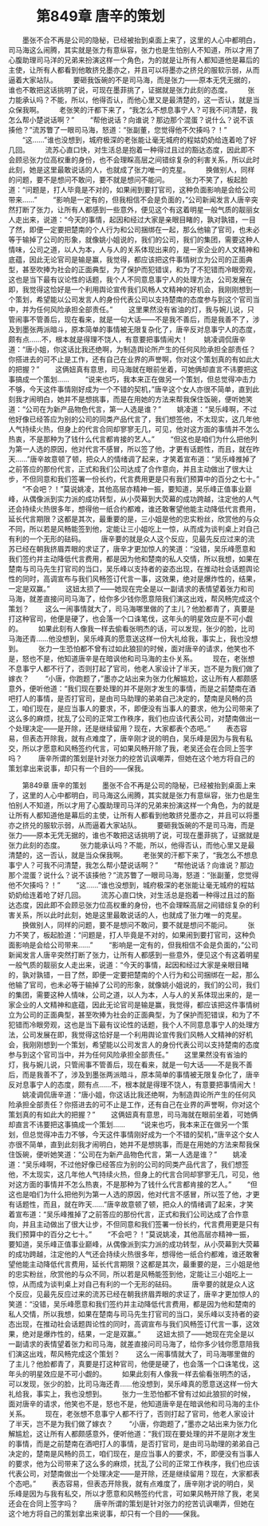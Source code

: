 # 　　第849章 唐辛的策划
　　墨张不合不再是公司的隐秘，已经被抬到桌面上来了，这里的人心中都明白，司马海这么闹腾，其实就是张力有意纵容，张力也是生怕别人不知道，所以才用了心腹助理司马洋的兄弟来扮演这样一个角色，为的就是让所有人都知道他是幕后的主使，让所有人都看到他敢挤兑墨亦之，并且可以将墨亦之挤兑的服软示弱，从而逼着大家站队。
　　要砸我饭碗的不是司马海，而是张力——原本无凭无据的，谁也不敢把这话挑明了说，可现在墨菲挑了，证据就是张力此刻的态度。
　　张力能承认吗？不能，所以，他得否认，而他心里又是最清楚的，这一否认，就是当众保我啊。
　　老张笑的汗都下来了，“我怎么不想息事宁人？可我不问清楚，我怎么帮小楚说话啊？”
　　“帮他说话？向谁说？那边那个混蛋？说什么？说不该揍他？”流苏瞥了一眼司马海，怒道：“张副董，您觉得他不欠揍吗？！”
　　“这……”谁也没想到，城府极深的老张能让毫无城府的程姑奶奶给连着呛了好几回。
　　流苏心直口快，对生活总是抱着一种得过且过的豁达态度，因此即不会顾忌张力位高权重的身份，也不会理睬高层之间错综复杂的利害关系，所以此时此刻，她是这里最敢说话的人，也就成了张力唯一的克星。
　　换做别人，同样的问题，要不是想问不敢问，要不就是想问不能问。
　　张力不笑了，板起脸道：“问题是，打人毕竟是不对的，如果闹到要打官司，这种负面影响是会给公司带来……”
　　“影响是一定有的，但我相信不会是负面的，”公司新闻发言人唐辛突然打断了张力，让所有人都感到一些意外，便见这个有这着明星一般气质的靓丽女人走出来，说道：“今天的事情，起因和经过大家是亲眼目睹的，孰对孰错，一目了然，即便一定要把楚南的个人行为和公司捆绑在一起，那么他输了官司，也未必等于输掉了公司的形象，就像姚小姐说的，我们的公司，我们的集团，需要这种人情味，公司之道，以人为本，人与人的关系体现出来的，是一家企业的人文精神和底蕴，因此无论官司是输是赢，我觉得，都应该把这件事情树立为公司的正面典型，甚至吹捧为社会的正面典型，为了保护而犯错误，和为了不犯错而冷眼旁观，这也是当下最有议论性的话题，我个人不同意息事宁人的处理方法，公司发展在即，我觉得这恰好是一个利用舆论宣传我们风畅人文精神的好机会，我刚刚想到一个策划，希望能以公司发言人的身份代表公司以支持楚南的态度参与到这个官司当中，并为任何风险承担全部责任。”
　　这里果然没有省油的灯，我与婉儿说，只管闹事不管善后，现在看来，就是一句大话——不是我不善后，而是我善不了，涉及到墨张两派暗斗，原本简单的事情被无限复杂化了，唐辛反对息事宁人的态度，颇有点……不，根本就是得理不饶人，有意要把事情闹大！
　　姚凌调侃唐辛道：“唐小姐，你这话比我还绝啊，为制造舆论所产生的任何风险承担全部责任？你搭进去的可不止是工作，还有自己在业界的声誉啊，你对这个策划真的有如此大的把握？”
　　这俩妞真有意思，司马海就在眼前坐着，可她俩却直言不讳要把这事搞成一个策划……
　　“说来也巧，我本来正在做另一个策划，但总觉得冲击力不够，今天这件事情刚好成为一个不错的契机，”唐辛这个女人亦很不简单，直到此刻我才闹明白，她并不是想挑事，而是在用她的方法来帮我保住饭碗，便听她笑道：“公司在为新产品物色代言，第一人选是谁？”
　　姚凌道：“吴乐峰啊，不过他好像已经答应为别的公司的同类产品代言了，我们想签他，不太现实，这几年他人气持续火热，但身上的代言合同却寥寥无几，可见，他对这方面的事情并不怎么热衷，不是那种为了钱什么代言都肯接的艺人。”
　　“但这也是咱们为什么把他列为第一人选的原因，他对代言不感冒，所以签了他，才更有话题性，而且，就在昨天……”唐辛故意顿了顿，把众人的情绪调了起来，才笑着宣布道：“吴乐峰推掉了之前答应的那份代言，正式和我们公司达成了合作意向，并且主动做出了很大让步，不但同意和我们签署一份长约，代言费用更是只有我们预算中的百分之七十。”
　　“不会吧？！”莫说姚凌，其他高层亦精神一振，要知道，吴乐峰正值事业巅峰，从偶像派到实力派的成功转型，从小荧幕到大荧幕的成功跨越，注定他的人气还会持续火热很多年，想得他一纸合约都难，谁还敢奢望他能主动降低代言费用，延长代言期限？这都是其次，最重要的是，三小姐是他的忠实粉丝，欣赏他的与众不同，所以若是风畅能签到他，定能让三小姐吃上一惊，从而成为谈判桌上对自己有利的一个无形的砝码。
　　唐辛要的就是众人这个反应，见最先反应过来的流苏已经在朝我挤眉弄眼的求证了，唐辛才更加惊人的笑道：“没错，吴乐峰愿意和我们签约并主动降低代言费用，都是因为他和楚南的私人交情，所以我想，如果在楚南与司马先生打官司的当口，吴乐峰以支持者的姿态出现，在推动社会话题舆论性的同时，高调宣布与我们风畅签订代言一事，这效果，绝对是爆炸性的，结果，一定是双赢。”
　　这妞太损了——她现在完全是以一副请求的表情望着张力和司马海，就差直接问司马海了，给你多少钱你愿意陪我们演这出戏，帮风畅完成这个策划？
　　这么一闹事情就大了，司马海哪里做的了主儿？他脸都青了，真要是打这种官司，他便是硬了，也会落一个口诛笔伐，这年头的明星效应是不可小觑的。
　　如果此刻有人像我一样去偷看张明杰的话，可以发现，张少的脸，比司马海还青……他没想到，吴乐峰真的愿意送这样一份大礼给我，事实上，我也没想到。
　　张力一生恐怕都不曾有过如此狼狈的时候，面对唐辛的请求，他笑也不是，怒也不是，他知道唐辛是在暗讽他和司马海的主仆关系。
　　现在，老张想不息事宁人都不行了，否则打起了官司，他老人家设计了半天，岂不是为我们做了嫁衣？
　　“小唐，你跑题了，”墨亦之站出来为张力化解尴尬，这让所有人都颇感意外，便听他道：“我们现在要处理的并不是刚才发生的事情，而是之前楚南在酒吧打人的事情，是否打官司，是由司马助理的弟弟自己决定的，楚南是风畅的员工，咱们现在，是应当事人的要求，不，即便没有当事人的要求，他为公司带来了这么多的麻烦，扰乱了公司的正常工作秩序，我们也应该代表公司，对楚南做出一个处理决定——是开除，还是继续留用？现在，大家都表个态吧。”
　　表态容易，但表态开除我，就有点难度了，唐辛刚才说的明白，吴乐峰是因为与我有私交，所以才愿意和风畅签约代言，可如果风畅开除了我，老吴还会在合同上签字吗？
　　唐辛所谓的策划是针对张力的挖苦讥讽嘲弄，但她在这个地方将自己的策划拿出来说事，却只有一个目的——保我。

　　第849章 唐辛的策划
　　墨张不合不再是公司的隐秘，已经被抬到桌面上来了，这里的人心中都明白，司马海这么闹腾，其实就是张力有意纵容，张力也是生怕别人不知道，所以才用了心腹助理司马洋的兄弟来扮演这样一个角色，为的就是让所有人都知道他是幕后的主使，让所有人都看到他敢挤兑墨亦之，并且可以将墨亦之挤兑的服软示弱，从而逼着大家站队。
　　要砸我饭碗的不是司马海，而是张力——原本无凭无据的，谁也不敢把这话挑明了说，可现在墨菲挑了，证据就是张力此刻的态度。
　　张力能承认吗？不能，所以，他得否认，而他心里又是最清楚的，这一否认，就是当众保我啊。
　　老张笑的汗都下来了，“我怎么不想息事宁人？可我不问清楚，我怎么帮小楚说话啊？”
　　“帮他说话？向谁说？那边那个混蛋？说什么？说不该揍他？”流苏瞥了一眼司马海，怒道：“张副董，您觉得他不欠揍吗？！”
　　“这……”谁也没想到，城府极深的老张能让毫无城府的程姑奶奶给连着呛了好几回。
　　流苏心直口快，对生活总是抱着一种得过且过的豁达态度，因此即不会顾忌张力位高权重的身份，也不会理睬高层之间错综复杂的利害关系，所以此时此刻，她是这里最敢说话的人，也就成了张力唯一的克星。
　　换做别人，同样的问题，要不是想问不敢问，要不就是想问不能问。
　　张力不笑了，板起脸道：“问题是，打人毕竟是不对的，如果闹到要打官司，这种负面影响是会给公司带来……”
　　“影响是一定有的，但我相信不会是负面的，”公司新闻发言人唐辛突然打断了张力，让所有人都感到一些意外，便见这个有这着明星一般气质的靓丽女人走出来，说道：“今天的事情，起因和经过大家是亲眼目睹的，孰对孰错，一目了然，即便一定要把楚南的个人行为和公司捆绑在一起，那么他输了官司，也未必等于输掉了公司的形象，就像姚小姐说的，我们的公司，我们的集团，需要这种人情味，公司之道，以人为本，人与人的关系体现出来的，是一家企业的人文精神和底蕴，因此无论官司是输是赢，我觉得，都应该把这件事情树立为公司的正面典型，甚至吹捧为社会的正面典型，为了保护而犯错误，和为了不犯错而冷眼旁观，这也是当下最有议论性的话题，我个人不同意息事宁人的处理方法，公司发展在即，我觉得这恰好是一个利用舆论宣传我们风畅人文精神的好机会，我刚刚想到一个策划，希望能以公司发言人的身份代表公司以支持楚南的态度参与到这个官司当中，并为任何风险承担全部责任。”
　　这里果然没有省油的灯，我与婉儿说，只管闹事不管善后，现在看来，就是一句大话——不是我不善后，而是我善不了，涉及到墨张两派暗斗，原本简单的事情被无限复杂化了，唐辛反对息事宁人的态度，颇有点……不，根本就是得理不饶人，有意要把事情闹大！
　　姚凌调侃唐辛道：“唐小姐，你这话比我还绝啊，为制造舆论所产生的任何风险承担全部责任？你搭进去的可不止是工作，还有自己在业界的声誉啊，你对这个策划真的有如此大的把握？”
　　这俩妞真有意思，司马海就在眼前坐着，可她俩却直言不讳要把这事搞成一个策划……
　　“说来也巧，我本来正在做另一个策划，但总觉得冲击力不够，今天这件事情刚好成为一个不错的契机，”唐辛这个女人亦很不简单，直到此刻我才闹明白，她并不是想挑事，而是在用她的方法来帮我保住饭碗，便听她笑道：“公司在为新产品物色代言，第一人选是谁？”
　　姚凌道：“吴乐峰啊，不过他好像已经答应为别的公司的同类产品代言了，我们想签他，不太现实，这几年他人气持续火热，但身上的代言合同却寥寥无几，可见，他对这方面的事情并不怎么热衷，不是那种为了钱什么代言都肯接的艺人。”
　　“但这也是咱们为什么把他列为第一人选的原因，他对代言不感冒，所以签了他，才更有话题性，而且，就在昨天……”唐辛故意顿了顿，把众人的情绪调了起来，才笑着宣布道：“吴乐峰推掉了之前答应的那份代言，正式和我们公司达成了合作意向，并且主动做出了很大让步，不但同意和我们签署一份长约，代言费用更是只有我们预算中的百分之七十。”
　　“不会吧？！”莫说姚凌，其他高层亦精神一振，要知道，吴乐峰正值事业巅峰，从偶像派到实力派的成功转型，从小荧幕到大荧幕的成功跨越，注定他的人气还会持续火热很多年，想得他一纸合约都难，谁还敢奢望他能主动降低代言费用，延长代言期限？这都是其次，最重要的是，三小姐是他的忠实粉丝，欣赏他的与众不同，所以若是风畅能签到他，定能让三小姐吃上一惊，从而成为谈判桌上对自己有利的一个无形的砝码。
　　唐辛要的就是众人这个反应，见最先反应过来的流苏已经在朝我挤眉弄眼的求证了，唐辛才更加惊人的笑道：“没错，吴乐峰愿意和我们签约并主动降低代言费用，都是因为他和楚南的私人交情，所以我想，如果在楚南与司马先生打官司的当口，吴乐峰以支持者的姿态出现，在推动社会话题舆论性的同时，高调宣布与我们风畅签订代言一事，这效果，绝对是爆炸性的，结果，一定是双赢。”
　　这妞太损了——她现在完全是以一副请求的表情望着张力和司马海，就差直接问司马海了，给你多少钱你愿意陪我们演这出戏，帮风畅完成这个策划？
　　这么一闹事情就大了，司马海哪里做的了主儿？他脸都青了，真要是打这种官司，他便是硬了，也会落一个口诛笔伐，这年头的明星效应是不可小觑的。
　　如果此刻有人像我一样去偷看张明杰的话，可以发现，张少的脸，比司马海还青……他没想到，吴乐峰真的愿意送这样一份大礼给我，事实上，我也没想到。
　　张力一生恐怕都不曾有过如此狼狈的时候，面对唐辛的请求，他笑也不是，怒也不是，他知道唐辛是在暗讽他和司马海的主仆关系。
　　现在，老张想不息事宁人都不行了，否则打起了官司，他老人家设计了半天，岂不是为我们做了嫁衣？
　　“小唐，你跑题了，”墨亦之站出来为张力化解尴尬，这让所有人都颇感意外，便听他道：“我们现在要处理的并不是刚才发生的事情，而是之前楚南在酒吧打人的事情，是否打官司，是由司马助理的弟弟自己决定的，楚南是风畅的员工，咱们现在，是应当事人的要求，不，即便没有当事人的要求，他为公司带来了这么多的麻烦，扰乱了公司的正常工作秩序，我们也应该代表公司，对楚南做出一个处理决定——是开除，还是继续留用？现在，大家都表个态吧。”
　　表态容易，但表态开除我，就有点难度了，唐辛刚才说的明白，吴乐峰是因为与我有私交，所以才愿意和风畅签约代言，可如果风畅开除了我，老吴还会在合同上签字吗？
　　唐辛所谓的策划是针对张力的挖苦讥讽嘲弄，但她在这个地方将自己的策划拿出来说事，却只有一个目的——保我。

